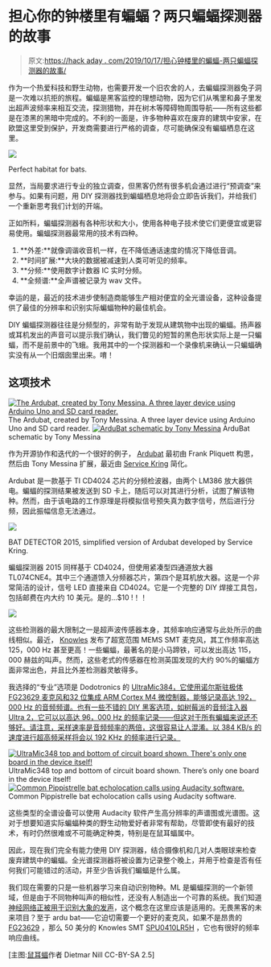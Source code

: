 # 担心你的钟楼里有蝙蝠？两只蝙蝠探测器的故事

> 原文:[https://hack aday . com/2019/10/17/担心钟楼里的蝙蝠-两只蝙蝠探测器的故事/](https://hackaday.com/2019/10/17/worried-about-bats-in-your-belfry-a-tale-of-two-bat-detectors/)

作为一个热爱科技和野生动物，也需要开发一个旧农舍的人，去蝙蝠探测器兔子洞是一次难以抗拒的旅程。蝙蝠是黑客监控的理想动物，因为它们从嘴里和鼻子里发出超声波频率来相互交流，探测猎物，并在树木等障碍物周围导航——所有这些都是在漆黑的黑暗中完成的。不利的一面是，许多物种喜欢在废弃的建筑中安家，在欧盟这里受到保护，开发商需要进行严格的调查，尽可能确保没有蝙蝠栖息在这里。

![](../Images/2a947a521a79027e7194b5f7388b03db.png)

Perfect habitat for bats.

显然，当局要求进行专业的独立调查，但黑客仍然有很多机会通过进行“预调查”来参与。如果有问题，用 DIY 探测器找到蝙蝠栖息地将会立即告诉我们，并给我们一个重新思考我们计划的开端。

正如所料，蝙蝠探测器有各种形状和大小，使用各种电子技术使它们更便宜或更容易使用。蝙蝠探测器最常用的技术有四种。

1.  **外差:**就像调谐收音机一样，在不降低通话速度的情况下降低音调。
2.  **时间扩展:**大块的数据被减速到人类可听见的频率。
3.  **分频:**使用数字计数器 IC 实时分频。
4.  **全频谱:**全声谱被记录为 wav 文件。

幸运的是，最近的技术进步使制造商能够生产相对便宜的全光谱设备，这种设备提供了最佳的分辨率和识别实际蝙蝠物种的最佳机会。

DIY 蝙蝠探测器往往是分频型的，非常有助于发现从建筑物中出现的蝙蝠。扬声器或耳机发出的声音可以提示我们确认，我们瞥见的短暂的黑色形状实际上是一只蝙蝠，而不是前景中的飞蛾。我用其中的一个探测器和一个录像机来确认一只蝙蝠确实没有从一个旧烟囱里出来。唷！

## 这项技术

 [![The Ardubat, created by Tony Messina. A three layer device using Arduino Uno and SD card reader.](../Images/7600c7c5539fddac2827b3efb9a10f73.png "ardubat 3Stack")](https://hackaday.com/2019/10/17/worried-about-bats-in-your-belfry-a-tale-of-two-bat-detectors/ardubat-3stack/) The Ardubat, created by Tony Messina. A three layer device using Arduino Uno and SD card reader. [![ArduBat schematic by Tony Messina](../Images/69ca0f4f9c9d4e96d85a52633314a8c4.png "Bat-Detector-Schematic-for-ArduBat-by-Tony-Messina-themed")](https://hackaday.com/2019/10/17/worried-about-bats-in-your-belfry-a-tale-of-two-bat-detectors/bat-detector-schematic-for-ardubat-by-tony-messina-themed/) ArduBat schematic by Tony Messina

作为开源协作和迭代的一个很好的例子， [Ardubat](http://home.earthlink.net/~bat-detector/ArduBat/) 最初由 Frank Pliquett 构思，然后由 Tony Messina 扩展，最近由 [Service Kring](http://kitbuilding.org/index.php?option=com_phocadownload&view=category&download=20:manual-bat-detector&id=3:english-en&Itemid=457&lang=en) 简化。

Ardubat 是一款基于 TI CD4024 芯片的分频检波器，由两个 LM386 放大器供电。蝙蝠的探测结果被发送到 SD 卡上，随后可以对其进行分析，试图了解该物种。然而，由于该电路的工作原理是将模拟信号预失真为数字信号，然后进行分频，因此振幅信息无法通过。

![](../Images/bfdb95d6627530fa6de5116b1e0c3c0c.png)

BAT DETECTOR 2015, simplified version of Ardubat developed by Service Kring.

蝙蝠探测器 2015 同样基于 CD4024，但使用紧凑型四通道放大器 TL074CNE4。其中三个通道馈入分频器芯片，第四个是耳机放大器。这是一个非常简洁的设计，信号 LED 直接来自 CD4024。它是一个完整的 DIY 焊接工具包，包括邮费在内大约 10 美元。是的…$10 !！！

![](../Images/337d78ea18e05ab81357eb3693624f29.png)

这些检测器的最大限制之一是超声波传感器本身，其频率响应通常与此处所示的曲线相似。最近， [Knowles](https://www.knowles.com/subdepartment/dpt-microphones/subdpt-sisonic-surface-mount-mems) 发布了超宽范围 MEMS SMT 麦克风，其工作频率高达 125，000 Hz 甚至更高！一些蝙蝠，最著名的是小马蹄铁，可以发出高达 115，000 赫兹的叫声。然而，这些老式的传感器在检测英国发现的大约 90%的蝙蝠方面非常出色，并且比外差检测器灵敏得多。

我选择的“专业”选项是 Dodotronics 的 [UltraMic384，它使用诺尔斯驻极体 FG23629 麦克风和32 位集成 ARM Cortex M4 微控制器，能够记录高达 192，000 Hz 的音频频谱。也有一些不错的 DIY 黑客选项，如树莓派](https://www.dodotronic.com/product-category/usb-microphones/?v=79cba1185463)的[音频注入器 Ultra 2，它可以以高达 96，000 Hz 的频率记录——但这对于所有蝙蝠来说还不够好。请注意，采样速率是音频频率的两倍，这很容易让人混淆。以 384 KB/s 的速度进行超高频采样将会以 192 KHz 的频率进行记录。](http://www.audioinjector.net/rpi-ultra)

 [![UltraMic348 top and bottom of circuit board shown. There's only one board in the device itself!](../Images/e7d9c2dfa152036c488741b370d119f1.png "Ultramic_circuit_boards")](https://hackaday.com/2019/10/17/worried-about-bats-in-your-belfry-a-tale-of-two-bat-detectors/ultramic_circuit_boards/) UltraMic348 top and bottom of circuit board shown. There’s only one board in the device itself! [![Common Pippistrelle bat echolocation calls using Audacity software.](../Images/ea6b69b306361eb87fabca4e2685a5ae.png "sonogram_01")](https://hackaday.com/2019/10/17/worried-about-bats-in-your-belfry-a-tale-of-two-bat-detectors/sonogram_01/) Common Pippistrelle bat echolocation calls using Audacity software.

这些类型的全谱设备可以使用 Audacity 软件产生高分辨率的声谱图或光谱图。这对于想要知道实际蝙蝠种类的野生动物爱好者非常有帮助，尽管即使有最好的技术，有时仍然很难或不可能确定种类，特别是在鼠耳蝠属中。

因此，现在我们完全有能力使用 DIY 探测器，结合摄像机和几对人类眼球来检查废弃建筑中的蝙蝠。全光谱探测器将被设置为记录整个晚上，并用于检查是否有任何我们可能错过的活动，并至少告诉我们蝙蝠是什么属。

我们现在需要的只是一些机器学习来自动识别物种。ML 是蝙蝠探测的一个新领域，但是由于不同物种叫声的相似性，还没有人制造出一个可靠的系统。我们知道[神经网络正被用于识别大象的发声](https://www.npr.org/2019/10/13/769848647/solving-the-challenges-to-counting-forest-elephants)，这个概念在这里应该是适用的。无畏黑客的未来项目？至于 ardu bat——它迫切需要一个更好的麦克风，如果不是昂贵的 [FG23629](https://www.mouser.co.uk/ProductDetail/Knowles/FG-23629-P16?qs=3unH%2FDqlvl%2FLGWBkw2YfzA%3D%3D) ，那么 50 美分的 Knowles SMT [SPU0410LR5H](https://www.mouser.co.uk/ProductDetail/Knowles/SPU0410LR5H-QB?qs=ZBAH5PeHI6spSaDz04PSrQ%3D%3D) ，它也有很好的频率响应曲线。

[主图:[鼠耳蝠](https://commons.wikimedia.org/wiki/File:Myotis_bechsteinii-flying.jpg)作者 Dietmar Nill CC-BY-SA 2.5]